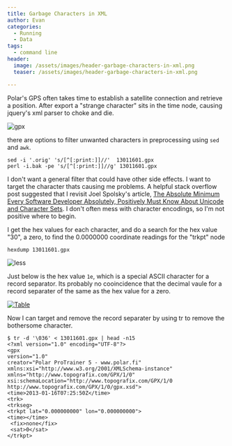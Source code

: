 ```yaml
---
title: Garbage Characters in XML
author: Evan
categories:
  - Running
  - Data
tags:
  - command line
header:
  image: /assets/images/header-garbage-characters-in-xml.png
  teaser: /assets/images/header-garbage-characters-in-xml.png

---
```

Polar's GPS often takes time to establish a satellite connection and retrieve a position. After export a "strange character" sits in the time node, causing jquery's xml parser to choke and die.

![gpx](https://www.dropbox.com/s/vft9ev36r1ifvim/Screenshot%202014-09-20%2015.18.49.png?raw=1)

there are options to filter unwanted characters in preprocessing using `sed` and `awk`.

    sed -i '.orig' 's/[^[:print:]]//'  13011601.gpx
    perl -i.bak -pe 's/[^[:print:]]//g' 13011601.gpx

I don't want a general filter that could have other side effects. I want to target the character thats causing me problems. A helpful stack overflow post suggested that I revisit Joel Spolsky's article,  [The Absolute Minimum Every Software Developer Absolutely, Positively Must Know About Unicode and Character Sets](http://www.joelonsoftware.com/articles/Unicode.html). I don't often mess with character encodings, so I'm not positive where to begin.

I get the hex values for each character, and do a search for the hex value "30", a zero, to find the 0.0000000 coordinate readings for the "trkpt" node

    hexdump 13011601.gpx

![less](https://www.dropbox.com/s/poikcom4lrj5qwf/Screenshot%202014-09-20%2015.31.03.png?raw=1)

Just below is the hex value `1e`, which is a special ASCII character for a record separator. Its probably no cooincidence that the decimal vaule for a record separater of the same as the hex value for a zero.


[![Table](https://www.dropbox.com/s/dn3qdt5ow9fy0py/Screenshot%202014-09-20%2015.14.01.png?raw=1)](http://www.asciitable.com/)

Now I can target and remove the record separater by using tr to remove the bothersome character.

    $ tr -d '\036' < 13011601.gpx | head -n15
    <?xml version="1.0" encoding="UTF-8"?>
    <gpx
    version="1.0"
    creator="Polar ProTrainer 5 - www.polar.fi"
    xmlns:xsi="http://www.w3.org/2001/XMLSchema-instance"
    xmlns="http://www.topografix.com/GPX/1/0"
    xsi:schemaLocation="http://www.topografix.com/GPX/1/0 http://www.topografix.com/GPX/1/0/gpx.xsd">
    <time>2013-01-16T07:25:50Z</time>
    <trk>
    <trkseg>
    <trkpt lat="0.000000000" lon="0.000000000">
    <time></time>
     <fix>none</fix>
     <sat>0</sat>
    </trkpt>

